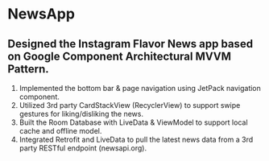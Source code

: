 # NewsApp
## Designed the Instagram Flavor News app based on Google Component Architectural MVVM Pattern.
1. Implemented the bottom bar & page navigation using JetPack navigation component.
2. Utilized 3rd party CardStackView (RecyclerView) to support swipe gestures for liking/disliking the news.
3. Built the Room Database with LiveData & ViewModel to support local cache and offline model.
4. Integrated Retrofit and LiveData to pull the latest news data from a 3rd party RESTful endpoint (newsapi.org).
